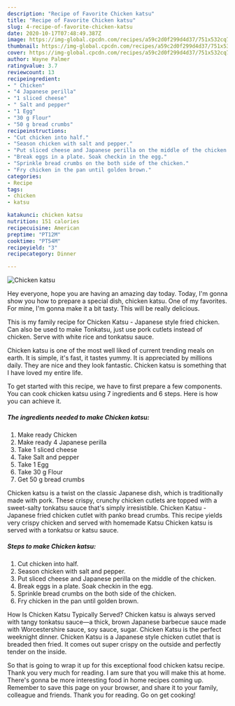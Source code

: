 ```yaml
---
description: "Recipe of Favorite Chicken katsu"
title: "Recipe of Favorite Chicken katsu"
slug: 4-recipe-of-favorite-chicken-katsu
date: 2020-10-17T07:48:49.387Z
image: https://img-global.cpcdn.com/recipes/a59c2d0f299d4d37/751x532cq70/chicken-katsu-recipe-main-photo.jpg
thumbnail: https://img-global.cpcdn.com/recipes/a59c2d0f299d4d37/751x532cq70/chicken-katsu-recipe-main-photo.jpg
cover: https://img-global.cpcdn.com/recipes/a59c2d0f299d4d37/751x532cq70/chicken-katsu-recipe-main-photo.jpg
author: Wayne Palmer
ratingvalue: 3.7
reviewcount: 13
recipeingredient:
- " Chicken"
- "4 Japanese perilla"
- "1 sliced cheese"
- " Salt and pepper"
- "1 Egg"
- "30 g Flour"
- "50 g bread crumbs"
recipeinstructions:
- "Cut chicken into half."
- "Season chicken with salt and pepper."
- "Put sliced cheese and Japanese perilla on the middle of the chicken."
- "Break eggs in a plate. Soak checkin in the egg."
- "Sprinkle bread crumbs on the both side of the chicken."
- "Fry chicken in the pan until golden brown."
categories:
- Recipe
tags:
- chicken
- katsu

katakunci: chicken katsu 
nutrition: 151 calories
recipecuisine: American
preptime: "PT12M"
cooktime: "PT54M"
recipeyield: "3"
recipecategory: Dinner

---
```



![Chicken katsu](https://img-global.cpcdn.com/recipes/a59c2d0f299d4d37/751x532cq70/chicken-katsu-recipe-main-photo.jpg)

Hey everyone, hope you are having an amazing day today. Today, I'm gonna show you how to prepare a special dish, chicken katsu. One of my favorites. For mine, I'm gonna make it a bit tasty. This will be really delicious.

This is my family recipe for Chicken Katsu - Japanese style fried chicken. Can also be used to make Tonkatsu, just use pork cutlets instead of chicken. Serve with white rice and tonkatsu sauce.

Chicken katsu is one of the most well liked of current trending meals on earth. It is simple, it's fast, it tastes yummy. It is appreciated by millions daily. They are nice and they look fantastic. Chicken katsu is something that I have loved my entire life.


To get started with this recipe, we have to first prepare a few components. You can cook chicken katsu using 7 ingredients and 6 steps. Here is how you can achieve it.

<!--inarticleads1-->

##### The ingredients needed to make Chicken katsu:

1. Make ready  Chicken
1. Make ready 4 Japanese perilla
1. Take 1 sliced cheese
1. Take  Salt and pepper
1. Take 1 Egg
1. Take 30 g Flour
1. Get 50 g bread crumbs


Chicken katsu is a twist on the classic Japanese dish, which is traditionally made with pork. These crispy, crunchy chicken cutlets are topped with a sweet-salty tonkatsu sauce that&#39;s simply irresistible. Chicken Katsu - Japanese fried chicken cutlet with panko bread crumbs. This recipe yields very crispy chicken and served with homemade Katsu Chicken katsu is served with a tonkatsu or katsu sauce. 

<!--inarticleads2-->

##### Steps to make Chicken katsu:

1. Cut chicken into half.
1. Season chicken with salt and pepper.
1. Put sliced cheese and Japanese perilla on the middle of the chicken.
1. Break eggs in a plate. Soak checkin in the egg.
1. Sprinkle bread crumbs on the both side of the chicken.
1. Fry chicken in the pan until golden brown.


How Is Chicken Katsu Typically Served? Chicken katsu is always served with tangy tonkatsu sauce—a thick, brown Japanese barbecue sauce made with Worcestershire sauce, soy sauce, sugar. Chicken Katsu is the perfect weeknight dinner. Chicken Katsu is a Japanese style chicken cutlet that is breaded then fried. It comes out super crispy on the outside and perfectly tender on the inside. 

So that is going to wrap it up for this exceptional food chicken katsu recipe. Thank you very much for reading. I am sure that you will make this at home. There's gonna be more interesting food in home recipes coming up. Remember to save this page on your browser, and share it to your family, colleague and friends. Thank you for reading. Go on get cooking!

